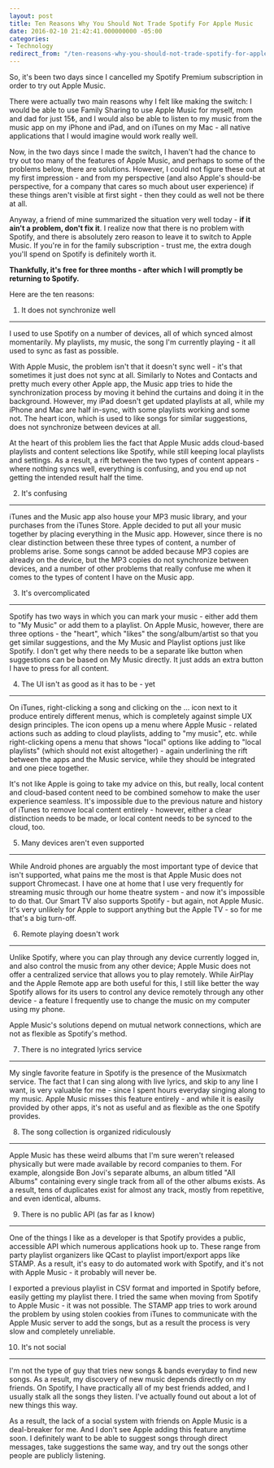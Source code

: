 ```yaml
---
layout: post
title: Ten Reasons Why You Should Not Trade Spotify For Apple Music
date: 2016-02-10 21:42:41.000000000 -05:00
categories:
- Technology
redirect_from: "/ten-reasons-why-you-should-not-trade-spotify-for-apple-music/" # In order to preserve older URLs
---
```

So, it's been two days since I cancelled my Spotify Premium subscription
in order to try out Apple Music.

There were actually two main reasons why I felt like making the switch:
I would be able to use Family Sharing to use Apple Music for myself, mom
and dad for just 15₺, and I would also be able to listen to my music
from the music app on my iPhone and iPad, and on iTunes on my Mac - all
native applications that I would imagine would work really well.

Now, in the two days since I made the switch, I haven't had the chance
to try out too many of the features of Apple Music, and perhaps to some
of the problems below, there are solutions. However, I could not figure
these out at my first impression - and from my perspective (and also
Apple's should-be perspective, for a company that cares so much about
user experience) if these things aren't visible at first sight - then
they could as well not be there at all.

Anyway, a friend of mine summarized the situation very well today - **if
it ain't a problem, don't fix it**. I realize now that there is no
problem with Spotify, and there is absolutely zero reason to leave it to
switch to Apple Music. If you're in for the family subscription - trust
me, the extra dough you'll spend on Spotify is definitely worth it.

**Thankfully, it's free for three months - after which I will promptly
be returning to Spotify.**

Here are the ten reasons:

1. It does not synchronize well
-------------------------------

I used to use Spotify on a number of devices, all of which synced almost
momentarily. My playlists, my music, the song I'm currently playing - it
all used to sync as fast as possible.

With Apple Music, the problem isn't that it doesn't sync well - it's
that sometimes it just does not sync at all. Similarly to Notes and
Contacts and pretty much every other Apple app, the Music app tries to
hide the synchronization process by moving it behind the curtains and
doing it in the background. However, my iPad doesn't get updated
playlists at all, while my iPhone and Mac are half in-sync, with some
playlists working and some not. The heart icon, which is used to like
songs for similar suggestions, does not synchronize between devices at
all.

At the heart of this problem lies the fact that Apple Music adds
cloud-based playlists and content selections like Spotify, while still
keeping local playlists and settings. As a result, a rift between the
two types of content appears - where nothing syncs well, everything is
confusing, and you end up not getting the intended result half the time.

2. It's confusing
-----------------

iTunes and the Music app also house your MP3 music library, and your
purchases from the iTunes Store. Apple decided to put all your music
together by placing everything in the Music app. However, since there is
no clear distinction between these three types of content, a number of
problems arise. Some songs cannot be added because MP3 copies are
already on the device, but the MP3 copies do not synchronize between
devices, and a number of other problems that really confuse me when it
comes to the types of content I have on the Music app.

3. It's overcomplicated
-----------------------

Spotify has two ways in which you can mark your music - either add them
to "My Music" or add them to a playlist. On Apple Music, however, there
are three options - the "heart", which "likes" the song/album/artist so
that you get similar suggestions, and the My Music and Playlist options
just like Spotify. I don't get why there needs to be a separate like
button when suggestions can be based on My Music directly. It just adds
an extra button I have to press for all content.

4. The UI isn't as good as it has to be - yet
---------------------------------------------

On iTunes, right-clicking a song and clicking on the ... icon next to it
produce entirely different menus, which is completely against simple UX
design principles. The icon opens up a menu where Apple Music - related
actions such as adding to cloud playlists, adding to "my music", etc.
while right-clicking opens a menu that shows "local" options like adding
to "local playlists" (which should not exist altogether) - again
underlining the rift between the apps and the Music service, while they
should be integrated and one piece together.

It's not like Apple is going to take my advice on this, but really,
local content and cloud-based content need to be combined somehow to
make the user experience seamless. It's impossible due to the previous
nature and history of iTunes to remove local content entirely - however,
either a clear distinction needs to be made, or local content needs to
be synced to the cloud, too.

5. Many devices aren't even supported
-------------------------------------

While Android phones are arguably the most important type of device that
isn't supported, what pains me the most is that Apple Music does not
support Chromecast. I have one at home that I use very frequently for
streaming music through our home theatre system - and now it's
impossible to do that. Our Smart TV also supports Spotify - but again,
not Apple Music. It's very unlikely for Apple to support anything but
the Apple TV - so for me that's a big turn-off.

6. Remote playing doesn't work
------------------------------

Unlike Spotify, where you can play through any device currently logged
in, and also control the music from any other device; Apple Music does
not offer a centralized service that allows you to play remotely. While
AirPlay and the Apple Remote app are both useful for this, I still like
better the way Spotify allows for its users to control any device
remotely through any other device - a feature I frequently use to change
the music on my computer using my phone.

Apple Music's solutions depend on mutual network connections, which are
not as flexible as Spotify's method.

7. There is no integrated lyrics service
----------------------------------------

My single favorite feature in Spotify is the presence of the Musixmatch
service. The fact that I can sing along with live lyrics, and skip to
any line I want, is very valuable for me - since I spent hours everyday
singing along to my music. Apple Music misses this feature entirely -
and while it is easily provided by other apps, it's not as useful and as
flexible as the one Spotify provides.

8. The song collection is organized ridiculously
------------------------------------------------

Apple Music has these weird albums that I'm sure weren't released
physically but were made available by record companies to them. For
example, alongside Bon Jovi's separate albums, an album titled "All
Albums" containing every single track from all of the other albums
exists. As a result, tens of duplicates exist for almost any track,
mostly from repetitive, and even identical, albums.

9. There is no public API (as far as I know)
--------------------------------------------

One of the things I like as a developer is that Spotify provides a
public, accessible API which numerous applications hook up to. These
range from party playlist organizers like QCast to playlist
import/export apps like STAMP. As a result, it's easy to do automated
work with Spotify, and it's not with Apple Music - it probably will
never be.

I exported a previous playlist in CSV format and imported in Spotify
before, easily getting my playlist there. I tried the same when moving
from Spotify to Apple Music - it was not possible. The STAMP app tries
to work around the problem by using stolen cookies from iTunes to
communicate with the Apple Music server to add the songs, but as a
result the process is very slow and completely unreliable.

10. It's not social
-------------------

I'm not the type of guy that tries new songs & bands everyday to find
new songs. As a result, my discovery of new music depends directly on my
friends. On Spotify, I have practically all of my best friends added,
and I usually stalk all the songs they listen. I've actually found out
about a lot of new things this way.

As a result, the lack of a social system with friends on Apple Music is
a deal-breaker for me. And I don't see Apple adding this feature anytime
soon. I definitely want to be able to suggest songs through direct
messages, take suggestions the same way, and try out the songs other
people are publicly listening.
